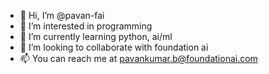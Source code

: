 - 👋 Hi, I’m @pavan-fai
- 👀 I’m interested in programming
- 🌱 I’m currently learning python, ai/ml
- 💞️ I’m looking to collaborate with foundation ai
- 📫 You can reach me at pavankumar.b@foundationai.com

<!---
pavan-fai/pavan-fai is a ✨ special ✨ repository because its `README.md` (this file) appears on your GitHub profile.
You can click the Preview link to take a look at your changes.
--->
